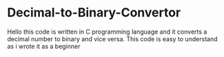 # Decimal-to-Binary-Convertor
Hello this code is written in C programming language and it converts a decimal number to binary and vice versa. This code is easy to understand as  i wrote it as a beginner
